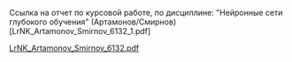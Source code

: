 Ссылка на отчет по курсовой работе, по дисциплине: "Нейронные сети глубокого обучения" (Артамонов/Смирнов)[LrNK_Artamonov_Smirnov_6132_1.pdf]

[LrNK_Artamonov_Smirnov_6132.pdf](https://github.com/TaarMaan/LrNK_Artamonov-Smirnov-/files/8966223/LrNK_Artamonov_Smirnov_6132.pdf)
